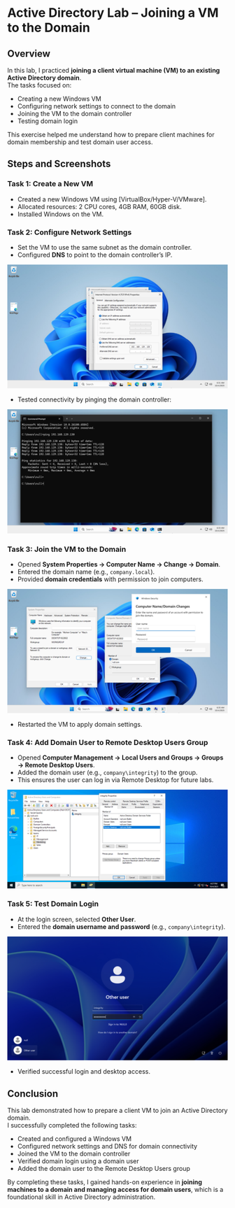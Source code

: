 # Active Directory Lab – Joining a VM to the Domain

## Overview  
In this lab, I practiced **joining a client virtual machine (VM) to an existing Active Directory domain**.  
The tasks focused on:
- Creating a new Windows VM  
- Configuring network settings to connect to the domain  
- Joining the VM to the domain controller  
- Testing domain login  

This exercise helped me understand how to prepare client machines for domain membership and test domain user access.

## Steps and Screenshots  

### Task 1: Create a New VM  

- Created a new Windows VM using [VirtualBox/Hyper-V/VMware].  
- Allocated resources: 2 CPU cores, 4GB RAM, 60GB disk.  
- Installed Windows on the VM.  


### Task 2: Configure Network Settings  

- Set the VM to use the same subnet as the domain controller.  
- Configured **DNS** to point to the domain controller’s IP.  

![](./screenshots/VM_DNS_Settings.png)  

- Tested connectivity by pinging the domain controller:  

![](./screenshots/Ping_Domain_Controller.png)  

### Task 3: Join the VM to the Domain  

- Opened **System Properties → Computer Name → Change → Domain**.  
- Entered the domain name (e.g., `company.local`).  
- Provided **domain credentials** with permission to join computers.  

![](./screenshots/Join_Domain.png)  

- Restarted the VM to apply domain settings.  

### Task 4: Add Domain User to Remote Desktop Users Group  

- Opened **Computer Management → Local Users and Groups → Groups → Remote Desktop Users**.  
- Added the domain user (e.g., `company\integrity`) to the group.  
- This ensures the user can log in via Remote Desktop for future labs.  

![](./screenshots/Remote_Desktop_Group.png)  


### Task 5: Test Domain Login  

- At the login screen, selected **Other User**.  
- Entered the **domain username and password** (e.g., `company\integrity`).  

![](./screenshots/Domain_Login.png)  

- Verified successful login and desktop access.

## Conclusion  

This lab demonstrated how to prepare a client VM to join an Active Directory domain.  
I successfully completed the following tasks:  
- Created and configured a Windows VM  
- Configured network settings and DNS for domain connectivity  
- Joined the VM to the domain controller  
- Verified domain login using a domain user  
- Added the domain user to the Remote Desktop Users group  

By completing these tasks, I gained hands-on experience in **joining machines to a domain and managing access for domain users**, which is a foundational skill in Active Directory administration.
